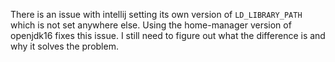 There is an issue with intellij setting its own version of `LD_LIBRARY_PATH` which is not set anywhere else. Using the home-manager version of openjdk16 fixes this issue. I still need to figure out what the difference is and why it solves the problem.
